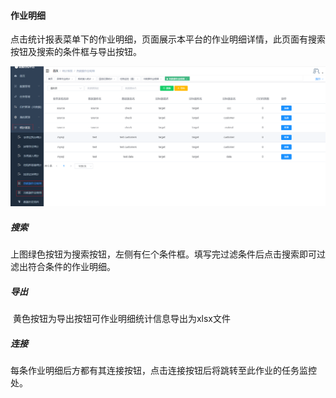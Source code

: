 

#### 		作业明细

​	点击统计报表菜单下的作业明细，页面展示本平台的作业明细详情，此页面有搜索按钮及搜索的条件框与导出按钮。

![image-20230621113251137](../../../images/whalealDataImages/image-20230621113251137.png)

##### 				搜索

​	上图绿色按钮为搜索按钮，左侧有仨个条件框。填写完过滤条件后点击搜索即可过滤出符合条件的作业明细。

##### 				导出

​	黄色按钮为导出按钮可作业明细统计信息导出为xlsx文件

##### 				连接

​	每条作业明细后方都有其连接按钮，点击连接按钮后将跳转至此作业的任务监控处。
